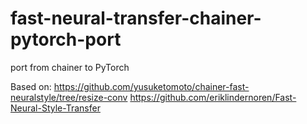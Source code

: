 # fast-neural-transfer-chainer-pytorch-port
port from chainer to PyTorch

Based on: https://github.com/yusuketomoto/chainer-fast-neuralstyle/tree/resize-conv
https://github.com/eriklindernoren/Fast-Neural-Style-Transfer
